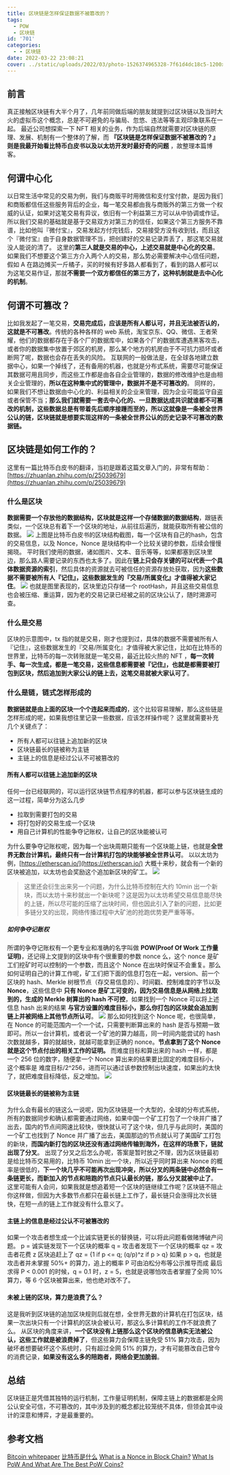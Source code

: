 ```yaml
---
title: 区块链是怎样保证数据不被篡改的？
tags:
  - POW
  - 区块链
id: '701'
categories:
  - - 区块链
date: 2022-03-22 23:08:21
cover: ../static/uploads/2022/03/photo-1526374965328-7f61d4dc18c5-1200x661.jpg
---
```


## 前言

真正接触区块链有大半个月了，几年前同做后端的朋友就提到过区块链以及当时大火的虚拟币这个概念，总是不可避免的与骗局、忽悠、违法等等主观印象联系在一起。 最近公司想探索一下 NFT 相关的业务，作为后端自然就需要对区块链的原理、发展、机制有一个整体的了解，而 **『区块链是怎样保证数据不被篡改的？』则是我最开始看比特币白皮书以及以太坊开发时最好奇的问题** ，故整理本篇博客。

## 何谓中心化

以日常生活中常见的交易为例，我们与商贩平时用微信和支付宝付款，是因为我们和商贩都信任这些服务背后的企业，每一笔交易都由我与商贩外的第三方做一个权威的认证，如果对这笔交易有异议，依旧有一个利益第三方可以从中协调或作证。所以我们交易的基础就是基于交易双方对第三方的信任，如果这个第三方服务不靠谱，比如他叫『微付宝』，交易发起方付完钱后，交易接受方没有收到钱，而且这个『微付宝』由于自身数据管理不当，把创建好的交易记录弄丢了，那这笔交易就没人能说的清了。 这里的**第三人就是交易的中心，上述交易就是中心化的交易**。如果我们不想要这个第三方介入两个人的交易，那么势必需要解决中心信任问题，假如 A 在路边摊买一斤橘子，买的时候有好多路人都看到了，看到的路人都可以为这笔交易作证，那就**不需要一个双方都信任的第三方了，这种机制就是去中心化的机制**。

## 何谓不可篡改？

比如我发起了一笔交易，**交易完成后，应该是所有人都认可，并且无法被否认的，这就是不可篡改**。传统的各种各样的 web 系统，淘宝京东、QQ、微信、王者荣耀，他们的数据都存在于各个厂的数据库中，如果各个厂的数据库遭遇黑客攻击，或者你的数据集中放置于郊区的机房，那么某个地方的机房由于不可抗力损坏或者断网了呢，数据也会存在丢失的风险。 互联网的一般做法是，在全球各地建立数据中心，如果一个掉线了，还有备用的机器，也就是分布式系统，需要尽可能保证其数据可用且同步，而这些工作都是由各自企业管理的，数据的修改维护也是由相关企业管理的，**所以在这种集中式的管理中，数据并不是不可篡改的**。 同样的，如果我们不想让数据由中心化的、利益相关的企业来管理，因为企业可能监守自盗或者保管不当；**那么我们就需要一套去中心化的、一旦数据达成共识就谁都不可篡改的机制，这些数据总是有带着先后顺序接踵而至的，所以这就像是一条被全世界公认的链，区块链就是想要实现这样的一条被全世界公认的历史记录不可篡改的数据链。**

## 区块链是如何工作的？

这里有一篇比特币白皮书的翻译，当初是跟着这篇文章入门的，非常有帮助： [https://zhuanlan.zhihu.com/p/25039679](https://zhuanlan.zhihu.com/p/25039679)

### 什么是区块

**数据需要一个存放他的数据结构，区块就是这样一个存储数据的数据结构**，跟链表类似，一个区块总有着下一个区块的地址，从前往后遍历，就能获取所有被公信的数据。 [![](../static/uploads/2022/03/wp_editor_md_f1e1f8734c89e3b7fb1ce2b9fc63e722.jpg)](../static/uploads/2022/03/wp_editor_md_f1e1f8734c89e3b7fb1ce2b9fc63e722.jpg) 上图是比特币白皮书的区块结构截图，每一个区块有自己的hash，包含的交易信息，以及 Nonce，Nonce 是块结构中一个比较关键的参数，后续会慢慢揭晓。 平时我们使用的数据，诸如图片、文本、音乐等等，如果都塞到区块里边，那么路人需要记录的东西也太多了。因此在**链上只会存关键的可以代表一个具体数据资源的索引**，然后具体的资源就去可被信任的资源存放处获取，因为**这些数据不需要被所有人『记住』，这些数据发生的『交易/所属变化』才值得被大家记住**。 [![](../static/uploads/2022/03/wp_editor_md_26f8ec253c458c10aab2855e8c4a16ff.jpg)](../static/uploads/2022/03/wp_editor_md_26f8ec253c458c10aab2855e8c4a16ff.jpg) 也就是图里表现的，区块里边只存储一个 rootHash，并且这些交易信息也会被压缩、重运算，因为老的交易记录已经被之前的区块公认了，随时溯源可查。

### 什么是交易

区块的示意图中，tx 指的就是交易，刚才也提到过，具体的数据不需要被所有人『记住』，这些数据发生的『交易/所属变化』才值得被大家记住，比如在比特币的世界里，比特币的每一次转账就是一笔交易，最近比较火热的 NFT ，**每一次转手、每一次生成，都是一笔交易，这些信息都需要被『记住』，也就是都需要被打包到区块，然后追加到大家公认的链上去，这笔交易就被大家认可了**。

### 什么是链，链式怎样形成的

**数据链就是由上面的区块一个个连起来而成的**，这个比较容易理解，那么这些链是怎样形成的呢，如果我想往里记录一些数据，应该怎样操作呢？ 这里就需要补充几个关键点了：

* 所有人都可以往链上追加新的区块
* 区块链最长的链被称为主链
* 主链上的信息是经过公认不可被篡改的

#### 所有人都可以往链上追加新的区块

任何一台已经联网的，可以运行区块链节点程序的机器，都可以参与区块链生成的这一过程，简单分为这么几步

* 拉取到需要打包的交易
* 将打包好的交易生成一个区块
* 用自己计算机的性能争夺记账权，让自己的区块能被认可

为什么要争夺记账权呢，因为每一个出块周期只能有一个区块能上链，也就是**全世界无数台计算机，最终只有一台计算机打包的块能够被全世界认可**。 以以太坊为例，[https://etherscan.io/](https://etherscan.io/) 大概十来秒，就会有一个新的区块被追加，以太坊也会奖励这个追加新区块的矿工。 [![](../static/uploads/2022/03/wp_editor_md_a8fcf5b0062b7b4e30750fe035db2503.jpg)](../static/uploads/2022/03/wp_editor_md_a8fcf5b0062b7b4e30750fe035db2503.jpg)

> 这里还会衍生出来另一个问题，为什么比特币控制在大约 10min 出一个新块，而以太坊十来秒就出一个新块呢？这是因为以太坊希望交易信息能尽快的上链，所以尽可能的压缩了出块时间，但也因此引入了新的问题，比如更多链分叉的出现，网络传播过程中大矿池的抢跑优势更严重等等。

##### 如何争夺记账权

所谓的争夺记账权有一个更专业和准确的名字叫做 **POW(Proof Of Work 工作量证明)**，还记得上文提到的区块中有个很重要的参数 nonce 么，这个 nonce 是矿工们挖矿时可以控制的一个参数，而且这个 Nonce 在出块时保证不会重复。那么如何证明自己的计算工作呢，矿工们把下面的信息打包在一起，version、前一个区块的 hash、Merkle 树根节点（存交易信息的）、时间戳、控制难度的字节以及 **Nonce**，这些信息中 **只有 Nonce 是矿工可变的，因为交易信息是从网络上拉取到的，生成的 Merkle 树算出的 hash 不可控**，如果找到一个 Nonce 可以将上述信息 hash 出来的结果 **与官方设置的难度目标小，那么你打包的区块就会追加到链上并被网络上其他节点所认可**。 [![](../static/uploads/2022/03/wp_editor_md_e2c84cf9f9921653ecea9ec4e6352157.jpg)](../static/uploads/2022/03/wp_editor_md_e2c84cf9f9921653ecea9ec4e6352157.jpg) 那么如何找到这个 Nonce 呢，也很简单，在 Nonce 的可能范围内一个一个试，只需要判断算出来的 hash 是否与预期一致即可。所以一台计算机，或者说一个矿池的算力越高，同一时间内能尝试的 hash 次数就越多，算的就越快，就越可能拿到正确的 nonce。**节点拿到了这个 Nonce 就是这个节点付出的相关工作的证明。** 而难度目标和算出来的 hash 一样，都是一个 256 位的数字，随便拿一个 Nonce 算出来的结果要比固定的难度目标小，这个概率是 难度目标/2^256，进而可以通过该参数控制出块速度，如果出的太快了，就把难度目标降低，反之增加。 [![](../static/uploads/2022/03/wp_editor_md_65f8e4bd93928c55e283320bd0dc0e04.jpg)](../static/uploads/2022/03/wp_editor_md_65f8e4bd93928c55e283320bd0dc0e04.jpg)

#### 区块链最长的链被称为主链

为什么会有最长的链这么一说呢，因为区块链是一个大型的，全球的分布式系统，所有的数据同步和确认都需要通过网络，如果中国一个矿工打包了一个块并广播了出去，国内的节点间网速比较快，很快就认可了这个块，但几乎与此同时，美国的一个矿工也找到了 Nonce 并广播了出去，美国那边的节点就认可了美国矿工打包的新块，**而国内新打包的区块还没有通过网络传输到海外，在这样的场景下，链就出现了分叉**。 出现了分叉之后怎么办呢，答案是暂时放之不理，因为区块链最初是给比特币交易用的，比特币 10min 出一个块，所以近乎同时算出来 Nonce 的概率是很低的，**下一个块几乎不可能再次出现冲突，所以分叉的两条链中必然会有一条链更长，而新加入的节点和陪跑的节点只认最长的链，那么分叉就被中止了**。 这里可能有人会问，如果我就是想追着短一个区块的链继续工作呢？区块链不阻止你这样做，但因为大多数节点都只在最长链上工作了，最长链只会涨得比次长链快，在短一点的链上工作就没有什么意义了。

#### 主链上的信息是经过公认不可被篡改的

如果一个攻击者想生成一个比诚实链更长的替换链，可以将此问题看做赌博破产问题。 p = 诚实链发现下一个区块的概率 q = 攻击者发现下一个区块的概率 qz = 攻击者花费 z 区块追赶上了 qz = {1 if p <= q; (q/p)^z if p > q} 如果 p > q，也就是攻击者并未掌握 50%+ 的算力，追上的概率 P 可由泊松分布等公示推导而成 最后求得 P < 0.001 的时候，q = 0.1 时，z = 5，也就是说哪怕攻击者掌握了全网 10% 算力，等 6 个区块被算出来，他也绝对改不了。

#### 未被上链的区块，算力是浪费了么？

这是我听到区块链的追加区块规则后就在想，全世界无数的计算机在打包区块，结果一次出块只有一个计算机的区块会被认可，那这么多计算机的工作不就浪费了么。 从区块的角度来讲，**一个区块没有上链那么这个区块的信息确实无法被公认，这些工作就是被浪费掉了**，但这些算力会保障主链免受 51% 算力攻击，因为破坏者想要破坏这个系统时，只有超过全网 51% 的算力，才有可能篡改自己曾今的消费记录，**如果没有这么多的陪跑者，网络会更加脆弱**。

## 总结

区块链正是凭借其独特的运行机制，工作量证明机制，保障主链上的数据都是全网公认安全可信，不可篡改的，其中涉及到的概念都比较笼统不具体，但领会其中设计的深意和博弈，才是最重要的。

## 参考文档

[Bitcoin whitepaper](https://bitcoin.org/bitcoin.pdf)
[比特币是什么](https://zhuanlan.zhihu.com/p/133202649)
[What is a Nonce in Block Chain?](https://www.tutorialspoint.com/what-is-a-nonce-in-block-chain)
[What Is PoW And What Are The Best PoW Coins?](https://paybis.com/blog/what-is-pow/)
